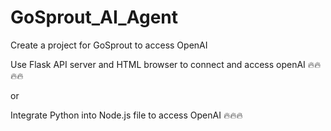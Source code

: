 # GoSprout_AI_Agent
Create a project for GoSprout to access OpenAI

Use Flask API server and HTML browser to connect and access openAI 🔥🔥🔥🔥

or


Integrate Python into Node.js file to access OpenAI 🔥🔥🔥
